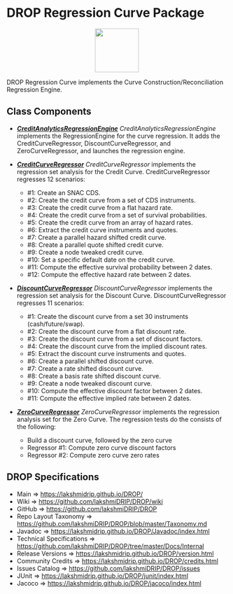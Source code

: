 # DROP Regression Curve Package

<p align="center"><img src="https://github.com/lakshmiDRIP/DROP/blob/master/DRIP_Logo.gif?raw=true" width="100"></p>

DROP Regression Curve implements the Curve Construction/Reconciliation Regression Engine.


## Class Components

 * [***CreditAnalyticsRegressionEngine***](https://github.com/lakshmiDRIP/DROP/tree/master/src/main/java/org/drip/regression/curve/CreditAnalyticsRegressionEngine.java)
 <i>CreditAnalyticsRegressionEngine</i> implements the RegressionEngine for the curve regression. It adds the
 CreditCurveRegressor, DiscountCurveRegressor, and ZeroCurveRegressor, and launches the regression engine.

 * [***CreditCurveRegressor***](https://github.com/lakshmiDRIP/DROP/tree/master/src/main/java/org/drip/regression/curve/CreditCurveRegressor.java)
 <i>CreditCurveRegressor</i> implements the regression set analysis for the Credit Curve.
 CreditCurveRegressor regresses 12 scenarios:
 	* #1: Create an SNAC CDS.
 	* #2: Create the credit curve from a set of CDS instruments.
 	* #3: Create the credit curve from a flat hazard rate.
 	* #4: Create the credit curve from a set of survival probabilities.
 	* #5: Create the credit curve from an array of hazard rates.
 	* #6: Extract the credit curve instruments and quotes.
 	* #7: Create a parallel hazard shifted credit curve.
 	* #8: Create a parallel quote shifted credit curve.
 	* #9: Create a node tweaked credit curve.
 	* #10: Set a specific default date on the credit curve.
 	* #11: Compute the effective survival probability between 2 dates.
 	* #12: Compute the effective hazard rate between 2 dates.

 * [***DiscountCurveRegressor***](https://github.com/lakshmiDRIP/DROP/tree/master/src/main/java/org/drip/regression/curve/DiscountCurveRegressor.java)
 <i>DiscountCurveRegressor</i> implements the regression set analysis for the Discount Curve.
 DiscountCurveRegressor regresses 11 scenarios:
 	* #1: Create the discount curve from a set 30 instruments (cash/future/swap).
 	* #2: Create the discount curve from a flat discount rate.
 	* #3: Create the discount curve from a set of discount factors.
 	* #4: Create the discount curve from the implied discount rates.
 	* #5: Extract the discount curve instruments and quotes.
 	* #6: Create a parallel shifted discount curve.
 	* #7: Create a rate shifted discount curve.
 	* #8: Create a basis rate shifted discount curve.
 	* #9: Create a node tweaked discount curve.
 	* #10: Compute the effective discount factor between 2 dates.
 	* #11: Compute the effective implied rate between 2 dates.

 * [***ZeroCurveRegressor***](https://github.com/lakshmiDRIP/DROP/tree/master/src/main/java/org/drip/regression/curve/ZeroCurveRegressor.java)
 <i>ZeroCurveRegressor</i> implements the regression analysis set for the Zero Curve. The  regression tests
 do the consists of the following:
 	* Build a discount curve, followed by the zero curve
 	* Regressor #1: Compute zero curve discount factors
 	* Regressor #2: Compute zero curve zero rates


## DROP Specifications

 * Main                     => https://lakshmidrip.github.io/DROP/
 * Wiki                     => https://github.com/lakshmiDRIP/DROP/wiki
 * GitHub                   => https://github.com/lakshmiDRIP/DROP
 * Repo Layout Taxonomy     => https://github.com/lakshmiDRIP/DROP/blob/master/Taxonomy.md
 * Javadoc                  => https://lakshmidrip.github.io/DROP/Javadoc/index.html
 * Technical Specifications => https://github.com/lakshmiDRIP/DROP/tree/master/Docs/Internal
 * Release Versions         => https://lakshmidrip.github.io/DROP/version.html
 * Community Credits        => https://lakshmidrip.github.io/DROP/credits.html
 * Issues Catalog           => https://github.com/lakshmiDRIP/DROP/issues
 * JUnit                    => https://lakshmidrip.github.io/DROP/junit/index.html
 * Jacoco                   => https://lakshmidrip.github.io/DROP/jacoco/index.html
